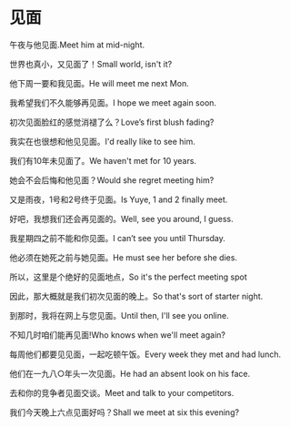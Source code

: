 # 见面

<p><span class="chinese">午夜与他见面.</span><span class="english">Meet him at mid-night.</span></p>

<p><span class="chinese">世界也真小，又见面了！</span><span class="english">Small world, isn't it?</span></p>

<p><span class="chinese">他下周一要和我见面。</span><span class="english">He will meet me next Mon.</span></p>

<p><span class="chinese">我希望我们不久能够再见面。</span><span class="english">I hope we meet again soon.</span></p>

<p><span class="chinese">初次见面脸红的感觉消褪了么？</span><span class="english">Love’s first blush fading?</span></p>

<p><span class="chinese">我实在也很想和他见见面。</span><span class="english">I'd really like to see him.</span></p>

<p><span class="chinese">我们有10年未见面了。</span><span class="english">We haven't met for 10 years.</span></p>

<p><span class="chinese">她会不会后悔和他见面？</span><span class="english">Would she regret meeting him?</span></p>

<p><span class="chinese">又是雨夜，1号和2号终于见面。</span><span class="english">Is Yuye, 1 and 2 finally meet.</span></p>

<p><span class="chinese">好吧，我想我们还会再见面的。</span><span class="english">Well, see you around, I guess.</span></p>

<p><span class="chinese">我星期四之前不能和你见面。</span><span class="english">I can’t see you until Thursday.</span></p>

<p><span class="chinese">他必须在她死之前与她见面。</span><span class="english">He must see her before she dies.</span></p>

<p><span class="chinese">所以，这里是个绝好的见面地点，</span><span class="english">So it's the perfect meeting spot</span></p>

<p><span class="chinese">因此，那大概就是我们初次见面的晚上。</span><span class="english">So that's sort of starter night.</span></p>

<p><span class="chinese">到那时，我将在网上与您见面。</span><span class="english">Until then, I'll see you online.</span></p>

<p><span class="chinese">不知几时咱们能再见面!</span><span class="english">Who knows when we'll meet again?</span></p>

<p><span class="chinese">每周他们都要见见面，一起吃顿午饭。</span><span class="english">Every week they met and had lunch.</span></p>

<p><span class="chinese">他们在一九八○年头一次见面。</span><span class="english">He had an absent look on his face.</span></p>

<p><span class="chinese">去和你的竞争者见面交谈。</span><span class="english">Meet and talk to your competitors.</span></p>

<p><span class="chinese">我们今天晚上六点见面好吗？</span><span class="english">Shall we meet at six this evening?</span></p>

